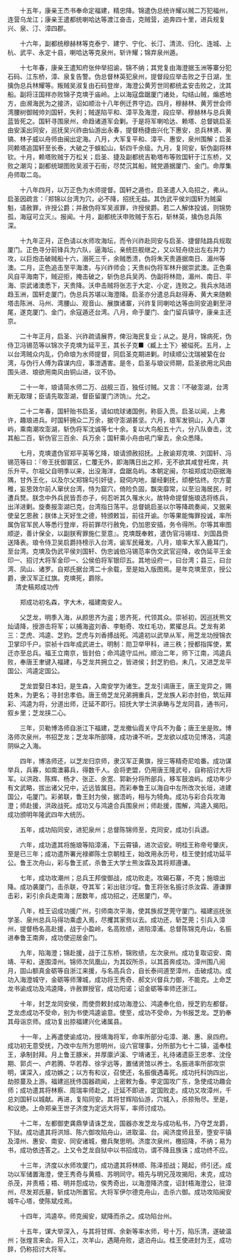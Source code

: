 <!-- { "loadSidebar": true } -->
　　十五年，康亲王杰书奉命定福建，精忠降。锦遣伪总统许耀以贼二万犯福州，连营乌龙江；康亲王遣都统喇哈达等渡江奋击，克贼营，追奔四十里，进兵规复兴、泉、汀、漳四郡。

　　十六年，副都统穆赫林等克泰宁、建宁、宁化、长汀、清流、归化、连城、上杭、武平、永定十县，喇哈达等克泉州，斩许耀；锦弃泉州遁。

　　十七年春，康亲王遣知府张仲举招谕，锦不纳；其党复由海澄据玉洲等寨分犯石码、江东桥，漳、泉复告警。伪总督林英犯泉州，提督段应举击败之于日湖，生擒伪总兵林耀等。叛贼吴淑复由石码登岸，海澄公黄芳世同都统孟安击败之，沈其船。副将汪国祥亦败锦子克塽于庙岭。上以海寇盘踞厦门诸处，勾结山贼，煽惑地方，由濒海民为之接济，诏如顺治十八年例迁界守边。四月，穆赫林、黄芳世会师湾腰树御贼帅刘国轩，失利；贼遂陷平和、漳平及海澄，段应举、穆赫林与总兵黄蓝皆死之。国轩寻围泉州，命趋诸道军会剿。于是将军喇哈达、赖塔、总督姚启圣由安溪出同安，巡抚吴兴祚由仙游出永春，提督杨捷由兴化下惠安，总兵林贤、黄镐、林子威以舟师由闽出定海。八月，大军复平和、漳平、惠安，泉州围解；启圣同赖塔追国轩至长泰，大破之于蜈蚣山，斩四千余级。九月，复同安，斩伪副将林钦。十月，赖塔败贼于万松关；启圣、捷及副都统吉勒塔布等败国轩于江东桥，又败之潮沟；副都统瑚图败吴淑于石街，尽焚沉其船，贼党遁据厦门、金门。命厚集舟师取二岛。

　　十八年四月，以万正色为水师提督。国轩之遁也，启圣遣人入岛招之，弗从。启圣因疏言：『郑锦以台湾为穴，必不降，招抚无益。其伪武平侯刘国轩为贼渠魁，请赦罪，许授公爵；并赦伪将军吴淑罪，许授侯爵。若二人解体投诚，则锦势孤，海寇可立灭』。报闻。十月，副都统沃申败贼于东石，斩林英，擒伪总兵陈深。

　　十九年正月，正色请以水师攻海坛，而令兴祚赴同安与启圣、捷督陆路兵规取厦门。正色寻分前锋兵为六队，逼海坛，亲统巨舰继之，又以轻舟绕出左右并力攻，以巨炮击破贼船十六，溺死三千，余贼悉溃，伪将朱天贵遁据南日、湄州等澳。二月，正色追击至平海澳，与兴祚师会；天贵纠伪将军林升据崇武澳。正色乘风自平海南下，贼迎拒，掩击破之，斩伪总兵吴丙、伪副将林勋，湄州、南日、平海、崇武诸澳悉下，天贵降。沃申击贼将张志于大定、小定，连败之。我兵水陆进趋玉洲，国轩走厦门，伪总兵苏堪以海澄降。启圣亦分遣总兵赵得寿、黄大来随赖塔击陈洲、马州、湾腰山、观音山、展旗诸寨，兴祚复同喇哈达等由同安追剿至浔尾，遂克厦门、金门，余寇遁还台湾。八月，命于厦门、金门留兵镇守，康亲主还京。

　　二十年正月，启圣、兴祚疏请展界，俾沿海民复业；从之。是月，锦病死，伪侍卫冯锡范等以锦次子克塽为延平王，其长子克■〈臧上土下〉被缢死。五月，上以台湾贼众内乱，仍命琅为水师提督，同启圣克期进剿。时续顺公沈瑞被絷在台湾，与伪行人傅为霖谋内应，事泄遇害。是冬，启圣与琅议师期，启圣欲用北风由围头进、琅欲用南风由铜山进，议不协。

　　二十一年，琅请简水师二万、战舰三百，独任讨贼。又言：『不破澎湖，台湾断无取理；臣请先取澎湖，督臣留厦门济饷』。允之。

　　二十二年春，国轩贻书启圣，请如琉球诸国例，称臣入贡。启圣以闻，上弗许，趣琅进兵。时国轩拥众二万余，据守澎湖甚坚。六月，琅军发铜山，入八罩屿，乘南潮攻澎湖，斩伪将军沈诚等七十余。复以大鸟船五十六，分八队奋击，沈其船二百，斩伪官三百余、兵万余；国轩乘小舟由吼门窜去，余众悉降。

　　七月，克塽遣伪官郑平英等乞降，琅请颁赦招抚。上赦谕郑克塽、刘国轩、冯锡范等曰：『帝王抚御寰区，仁覆无外，即海隅日出之邦，无不欲其咸登衽席，共乐升平。尔祖父自明季以来，出没海洋，盘踞岛屿。本朝定闽，尔祖郑成功窃据海隅，甘外王化，以及尔父郑锦勾引奸徒，窥伺内地，屡经剿抚，顽梗怙终。尔方童稚，妄思效尔前人窜伏台湾，恃为窟穴，倚险负固，飘突靡常，以至沿海居民，时遭兵燹。朕念中外兵民皆吾亦子，何忍听其久罹水火。故特命提督施琅选将练兵，出洋进剿。旋奏报澎湖已克，台湾指日荡平。总督姚启圣以尔等降疏奏闻，又据来使呈乞恩赦；朕体上天好生之德，特颁敕旨，前往开谕。尔等果能悔罪投诚，率所属伪官军民人等悉行登岸，将前罪尽行赦免，仍加恩安插，务令得所。尔等其审图顺逆，善计保全，以副朕宥罪施仁至意』。克塽既奉敕，遣伪官冯锡珪、刘国昌赍送降表。琅令侍卫吴启爵持榜示入台湾，谕军民薙发。八月，琅率大军入鹿耳门，至台湾。克塽及伪武平侯刘国轩、伪忠诚伯冯锡范率伪文武官迎降，收伪延平王金印一、招讨大将军金印一、公侯伯将军银印五。其地设府一，曰台湾；县三，曰台湾、凤山、诸罗。自郑氏据台湾二十余载，至是始入版图焉。是年克塽至京，授公爵，隶汉军正红旗。克塽死，爵除。  
　 
清史稿郑成功传

　　郑成功初名森，字大木，福建南安人。

　　父芝龙，明季入海，从颜思齐为盗；思齐死，代领其众。崇祯初，因巡抚熊文灿请降，授游击将军；以捕海盗刘香、李魁奇、攻红毛功，累擢总兵。芝龙有弟三：芝虎、鸿逵、芝豹。芝虎与刘香搏战死。鸿逵初以武举从军，用芝龙功授锦衣卫掌印千户。崇祯十四年成武进士。明制：勋卫举甲科，进三秩；授都指挥使，累迁亦至总兵。福王立南京，皆封伯；命鸿逵守瓜州。顺治二年，师下江南，鸿逵兵败，奉唐王聿键入福建，与芝龙共拥立之，皆进侯；封芝豹伯。未几，又进芝龙平国公、鸿逵定国公。

　　芝龙尝娶日本妇，是生森，入南安学为诸生。芝龙引谒唐王，唐王宠异之，赐姓朱，为更名；寻封忠孝伯。唐王倚芝龙兄弟拥重兵，芝龙族人彩亦封伯，筑坛拜彩、鸿逵为将，分道出师，迁延不即行。招抚大学士洪承畴与芝龙同县，通书问，叙乡里；芝龙挟二心。

　　三年，贝勒博洛师自浙江下福建，芝龙撤仙霞关守兵不为备；唐王坐是败。博洛师次泉州，书招芝龙；芝龙率所部降，成功谏不听。芝龙欲以成功见博洛，鸿逵阴纵之入海。

　　四年，博洛师还，以芝龙归京师，隶汉军正黄旗，授三等精奇尼哈番。成功谋举兵，兵寡，如南澳募兵，得数千人。会将吏盟，仍用唐王隆武号，自称招讨大将军。以洪政、陈辉、杨才、张正、余宽、郭新分将所部兵，移军鼓浪屿。成功年少有文武略，拔出诸父兄中，近远皆属目。而彩奉鲁王以海自中左所改次长垣，进建国公，屯厦门。彩弟联，鲁王封为侯，据浯屿，相与为犄角。成功与彩合兵攻海澄；师赴援，洪政战死。成功又与鸿逵合兵围泉州；师赴援，围解，鸿逵入揭阳。成功颁明年隆武四年大统历。

　　五年，成功陷同安，进犯泉州；总督陈锦师至，克同安，成功引兵退。

　　六年，成功遣其将施琅等陷漳浦，下云霄镇，进次诏安。明桂王称帝号肇庆，至是已三年；成功遣所署光禄卿陈士京朝桂王，始改用永历号，桂王使封成功延平公。鲁王次舟山，彩与鲁王贰，杀鲁王大学士熊汝霖及其将郑遵谦。

　　七年，成功攻潮州；总兵王邦俊御战，成功败走。攻碣石寨，不克；施琅出降。成功袭厦门，击杀联，夺其军；彩出驻沙埕。鲁王将张名振讨杀汝霖、遵谦罪击彩，彩引余兵走南海；居数年，成功招之，还居厦门，卒。

　　八年，桂王诏成功援广州，引师南次平海，使其族叔芝莞守厦门。福建巡抚张学圣、泉州总兵马得功乘虚入焉，尽攫其家赀以去。成功还，斩芝莞；引兵入漳州，提督杨名高赴援，战于小盈岭，名高败绩，进陷漳浦。总督陈锦克舟山，名振进奉鲁王南奔，成功使迎居金门。

　　九年，陷海澄；锦赴援，战于江东桥，锦败绩，左次泉州。成功复取诏安、南靖、平和，遂围漳州。锦师次凤凰山，为其奴所杀，以其首奔成功。漳州围八阅月，固山额真金砺等自浙江来援，与名高兵合，自长泰间道至漳州，击破成功。成功入海澄城守，金砺等师薄城，成功将王秀奇、郝文兴督兵力御，不能克。上命芝龙书谕成功及鸿逵降，许赦罪授官，成功阳诺；诏金砺等率师还浙江。

　　十年，封芝龙同安侯，而使赍敕封成功海澄公、鸿逵奉化伯，授芝豹左都督。芝龙虑成功不受命，别为书使鸿逵谕意。使至，成功不受命，为书报芝龙。芝豹奉其母诣京师。成功复出掠福建兴化诸属县。

　　十一年，上再遣使谕成功，授靖海将军，命率所部分屯漳、潮、惠、泉四府。成功初无意受抚，乃改中左所为思明州，设六官理事，分所部为七十二镇，遥奉桂王，承制封拜。月上鲁王豚米，并厚廪泸溪、宁靖诸王，礼待诸遗臣王忠孝、沈佺期、郭贞一、卢若腾、华若荐、徐孚远等，置储贤馆以养士。名振进率所部攻崇明，谋深入，成功嫉之；以方有和议，召使还，名振俄遇毒死。成功托科饷四出，劫掠蔓及上游。福建巡抚佟国器疏闻，上密敕为备。李定国攻广东，急使成功趣会师；成功遣其将林察、周瑞率师赴之，迁延不即进，定国败走。成功又攻漳州，千总刘国轩以城献。再进，复陷同安。其将甘辉陷仙游，穴城入，杀掠殆尽。至是，和议绝。上命郑亲王世子济度为定远大将军，率师讨成功。

　　十二年，左都御吏龚鼎孳请诛芝龙，国器亦发芝龙与成功私书，乃夺芝龙爵，下狱。成功遣其将洪旭、陈六御攻陷舟山，进取温、台。闻济度师且至，堕安平镇及漳州、惠安、南安、同安诸城，撤兵聚思明。济度次泉州，檄招降，不纳；易为书，成功依违答之。上又令芝龙自狱中以书招成功，谓不降且族诛；成功终不应。

　　十三年，济度以水师攻厦门，成功遣其将林顺、陈泽拒战；飓起，师引还。成功以军储置海澄，使王秀奇与黄梧、苏明同守。梧先与明兄茂攻揭阳，未克，成功杀茂，并责梧；梧、明并怨成功，俟秀奇出，以海澄降济度，诏封梧海澄公，驻漳州，尽发郑氏墓，斩成功所置官。大将军伊尔德克舟山，击杀六御。成功攻陷闽安城牛心塔，使陈斌戍焉。

　　十四年，鸿逵卒。师克闽安，斌降而杀之。成功陷台州。

　　十五年，谋大举深入，与其将甘辉、余新等率水师，号十万，陷乐清，遂破温州；张煌言来会。将入江，次羊山，遇飓舟败，退泊舟山。桂王使进封为王，成功辞，仍称招讨大将军。

